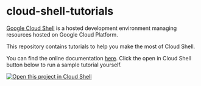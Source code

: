 # cloud-shell-tutorials

[Google Cloud Shell](https://cloud.google.com/shell/docs/) is a hosted
development environment managing resources hosted on Google Cloud Platform.

This repository contains tutorials to help you make the most of Cloud Shell.

You can find the online documentation
[here](https://cloud.google.com/shell/docs/tutorials).
Click the open in Cloud Shell button below to run a sample tutorial yourself.

[![Open this project in Cloud
Shell](http://gstatic.com/cloudssh/images/open-btn.png)](https://console.cloud.google.com/cloudshell/open?git_repo=https://github.com/islamicity/cloud-shell-tutorials.git&page=editor&tutorial=tutorial.md)
